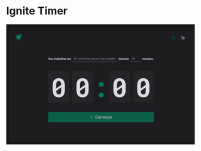 # Ignite Timer

![Page cover](https://github.com/eriksongoncalves/ignite-timer/blob/master/screenshot.jpg?raw=true)
